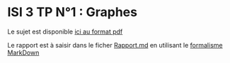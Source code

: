 # ISI 3 TP N°1 : Graphes

Le sujet est disponible [ici au format pdf](tp1PatternGraph.pdf)

Le rapport est à saisir dans le ficher [Rapport.md](RAPPORT.md) en utilisant le [formalisme MarkDown](https://guides.github.com/features/mastering-markdown/)

